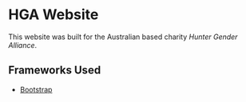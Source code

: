 # HGA Website

This website was built for the Australian based charity _Hunter Gender Alliance_.

## Frameworks Used

* [Bootstrap](https://getbootstrap.com/)